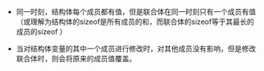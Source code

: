 - 同一时刻，结构体每个成员都有值，但是联合体在同一时刻只有一个成员有值（或理解为结构体的sizeof是所有成员的和，而联合体的sizeof等于其最长的成员的sizeof ）

- 当对结构体变量的其中一个成员进行修改时，对其他成员没有影响，但是修改联合体时，则会将原来的成员值覆盖。
